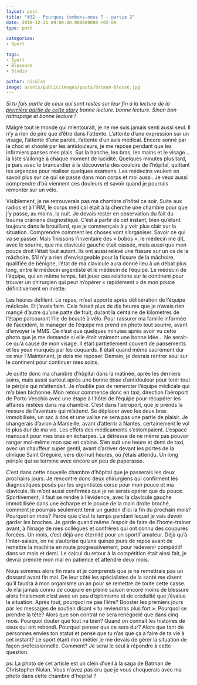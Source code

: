 ```yaml
---
layout: post
title: "#32 - Pourquoi tombons-nous ? - partie 2"
date: 2018-12-21 09:00:00.000000000 +02:00
type: post

categories:
- Sport

tags:
- Sport
- Blessure
- Studio

author: nicolas
image: assets/public/images/posts/batman-blesse.jpg
---
```

<em>Si tu fais partie de ceux qui sont restés sur leur fin à la lecture de la <a href="/pourquoi-tombons-nous.html">première partie de cette story</a> bonne lecture. bonne lecture. Sinon bon rattrapage et bonne lecture !</em>

Malgré tout le monde qui m’entourait, je ne me suis jamais senti aussi seul. Il n’y a rien de pire que d’être dans l’attente. L’attente d’une expression sur un visage, l’attente d’une parole, l’attente d’un avis médical. Encore sonné par le choc et shooté par les antidouleurs, je me repose pendant que les infirmiers panses mes plais. Sur la hanche, les bras, les mains et le visage… la liste s’allonge à chaque moment de lucidité. Quelques minutes plus tard, je pars avec le brancardier à la découverte des couloirs de l’hôpital, quittant les urgences pour réaliser quelques examens. Les médecins veulent en savoir plus sur ce qui se passe dans mon corps et moi aussi. Je veux aussi comprendre d’où viennent ces douleurs et savoir quand je pourrais remonter sur un vélo.

Visiblement, je ne retrouverais pas ma chambre d’hôtel ce soir. Suite aux radios et à l’IRM, le corps médical était à la cherche une chambre pour que j’y passe, au moins, la nuit. Je devais rester en observation du fait du trauma crâniens diagnostiqué. C’est à partir de cet instant, bien qu’étant toujours dans le brouillard, que je commençais à y voir plus clair sur la situation. Comprendre comment les choses vont s’organiser. Savoir ce qui va se passer. Mais finissons l’inventaire des « bobos », le médecin me dit, avec le sourire, que ma clavicule gauche était cassée, mais aussi que mon pouce droit l’était tout autant. Ils ont aussi relevé une fissure sur un os de la mâchoire. S’il n’y a rien d’envisageable pour la fissure de la mâchoire, qualifiée de bénigne, l’état de ma clavicule aura donné lieu à un débat plus long, entre le médecin urgentiste et le médecin de l’équipe. Le médecin de l’équipe, qui en même temps, fait jouer ces relations sur le continent pour trouver un chirurgien qui peut m’opérer « rapidement » de mon pouce définitivement en miette.

Les heures défilent. Le repas, m’est apporté après délibération de l’équipe médicale. Et j’avais faim. Cela faisait plus de dix heures que je n’avais rien mangé d’autre qu’une patte de fruit, durant la centaine de kilomètres de l’étape parcourant l’ile de beauté à vélo. Pour rassurer ma famille informée de l’accident, le manager de l’équipe me prend en photo tout sourire, avant d’envoyer le MMS. Ce n’est que quelques minutes après avoir vu cette photo que je me demande si elle était vraiment une bonne idée… Ne serait-ce qu’à cause de mon visage. Il était partiellement couvert de pansements et les yeux marqués par les coquards. Il était quand même sacrément dur ce mur ! Maintenant, je dois me reposer. Demain, je devrais rentrer seul sur le continent pour continuer mes soins.

Je quitte donc ma chambre d’hôpital dans la matinée, après les derniers soins, mais aussi surtout après une bonne dose d’antidouleur pour tenir tout le périple qui m’attendait. Je n’oublie pas de remercier l’équipe médicale qui m’a bien bichonné. Mon retour commence donc en taxi, direction l’aéroport de Porto Vecchio avec une étape à l’hôtel de l’équipe pour récupérer les affaires restées dans ma chambre. C’est dans l’aéroport, que je prends la mesure de l’aventure qui m’attend. Se déplacer avec les deux bras immobilisés, un sac à dos et une valise ne sera pas une partie de plaisir. Je changerais d’avion à Marseille, avant d’atterrir à Nantes, certainement le vol le plus dur de ma vie. Les effets des médicaments s’estompaient. L’espace manquait pour mes bras en écharpes. La détresse de ne même pas pouvoir ranger moi-même mon sac en cabine. S’en suit une heure et demi de taxi, avec un chauffeur super gentil, avant d’arriver devant les portes de la clinique Saint Grégoire, vers dix-huit heures, où j’étais attendu. Un long périple qui se termine avec encore un peu de paperasse.

C’est dans cette nouvelle chambre d’hôpital que je passerais les deux prochains jours. Je rencontre donc deux chirurgiens qui confirment les diagnostiques posés par les urgentistes corse pour mon pouce et ma clavicule. Ils m’ont aussi confirmés que je ne serais opérer que du pouce. Sportivement, il faut se rendre à l’évidence, avec la clavicule gauche immobilisée dans une écharpe et le pouce de la main droite broché, comment je pourrais seulement tenir un guidon d’ici la fin du prochain mois? Pourquoi un mois? Parce que c’est le temps pendant lequel je vais devoir garder les broches. Je garde quand même l’espoir de faire de l’home-trainer avant, à l’image de mes collègues et confrères qui ont connu des coupures forcées. Un mois, c’est déjà une éternité pour un sportif amateur. Déjà qu’à l’inter-saison, on ne s’autorise qu’une quinze jours de repos avant de remettre la machine en route progressivement, pour redevenir compétitif dans un mois et demi. Le calcul du retour à la compétition était ainsi fait, je devrai prendre mon mal en patience et attendre deux mois.

Nous sommes alors fin mars et je comprends que je ne remettrais pas un dossard avant fin mai. De leur côté les spécialistes de la santé me disent qu’il faudra à mon organisme un an pour se remettre de toute cette casse. Je n’ai jamais connu de coupure en pleine saison encore moins de blessure alors finalement c’est avec un peu d’optimisme et de crédulité que j’évalue la situation. Après tout, pourquoi ne pas l’être? Booster les premiers jours par les messages de soutien disant « tu reviendras plus fort ». Pourquoi se prendre la tête? Alors que son contrat ne sera renégocié que dans cinq mois. Pourquoi douter que tout ira bien? Quand on connait les histoires de ceux qui ont rebondi. Pourquoi penser que ce sera dur? Alors que tant de personnes envies ton statut et pense que tu n’as que ça à faire de ta vie à cet instant? Le sport étant mon métier je me devais de gérer la situation de façon professionnelle. Comment? Je serai le seul à répondre à cette question.

ps: La photo de cet article est un clein d'oeil à la saga de Batman de Christopher Nolan. Vous n'avez pas cru que je vous choquerais avec ma photo dans cette chambre d'hopital ?
